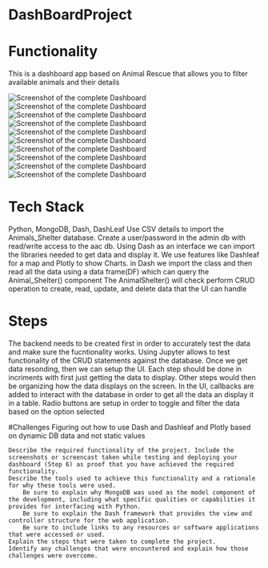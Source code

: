 # DashBoardProject

# Functionality 
This is a dashboard app based on Animal Rescue that allows you to filter available animals and their details

![Screenshot of the complete Dashboard](1.png)
![Screenshot of the complete Dashboard](2.png)
![Screenshot of the complete Dashboard](3.png)
![Screenshot of the complete Dashboard](4.png)
![Screenshot of the complete Dashboard](5.png)
![Screenshot of the complete Dashboard](6.png)
![Screenshot of the complete Dashboard](7.png)
![Screenshot of the complete Dashboard](8.png)
![Screenshot of the complete Dashboard](9.png)
![Screenshot of the complete Dashboard](10.png)

# Tech Stack
Python, MongoDB, Dash, DashLeaf
Use CSV details to import the Animals_Shelter database. Create a user/password in the admin db with read/write access to the aac db.
Using Dash as an interface we can import the libraries needed to get data and display it. We use features like Dashleaf for a map and Plotly to show Charts.
in Dash we import the class and then read all the data using a data frame(DF) which can query the Animal_Shelter() component 
The AnimalShelter() will check perform CRUD operation to create, read, update, and delete data that the UI can handle

# Steps
The backend needs to be created first in order to accurately test the data and make sure the fucntionality works. Using Jupyter allows to test functionality of the CRUD statements against the database. Once we get data resonding, then we can setup the UI. Each step should be done in incriments with first just getting the data to display.
Other steps would then be organizing how the data displays on the screen. In the UI, callbacks are added to interact with the database in order to get all the data an display it in a table. Radio buttons are setup in order to toggle and filter the data based on the option selected

#Challenges
Figuring out how to use Dash and Dashleaf and Plotly based on dynamic DB data and not static values

    Describe the required functionality of the project. Include the screenshots or screencast taken while testing and deploying your dashboard (Step 6) as proof that you have achieved the required functionality.
    Describe the tools used to achieve this functionality and a rationale for why these tools were used.
        Be sure to explain why MongoDB was used as the model component of the development, including what specific qualities or capabilities it provides for interfacing with Python.
        Be sure to explain the Dash framework that provides the view and controller structure for the web application.
        Be sure to include links to any resources or software applications that were accessed or used.
    Explain the steps that were taken to complete the project.
    Identify any challenges that were encountered and explain how those challenges were overcome.
